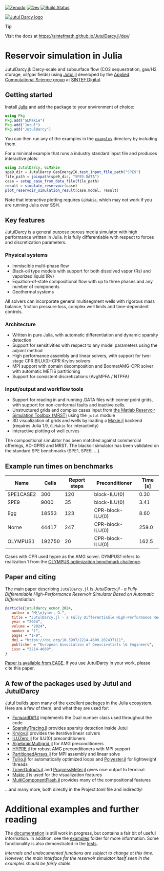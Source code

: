 
[![Zenodo](https://zenodo.org/badge/477727603.svg)](https://zenodo.org/badge/latestdoi/477727603)
[![Dev](https://img.shields.io/badge/docs-dev-blue.svg)](https://sintefmath.github.io/JutulDarcy.jl/dev/)
[![Build Status](https://github.com/sintefmath/JutulDarcy.jl/actions/workflows/CI.yml/badge.svg?branch=main)](https://github.com/sintefmath/JutulDarcy.jl/actions/workflows/CI.yml?query=branch%3Amain)

[![Jutul Darcy logo](https://github.com/sintefmath/JutulDarcy.jl/raw/main/docs/src/assets/logo_wide.png)](https://sintefmath.github.io/JutulDarcy.jl/dev/)

> [!TIP]
> Visit the docs at https://sintefmath.github.io/JutulDarcy.jl/dev/

# Reservoir simulation in Julia

JutulDarcy.jl: Darcy-scale and subsurface flow (CO2 sequestration, gas/H2 storage, oil/gas fields) using [Jutul.jl](https://github.com/sintefmath/Jutul.jl) developed by the [Applied Computational Science group](https://www.sintef.no/en/digital/departments-new/applied-mathematics/applied-computational-sciences/) at [SINTEF Digital](https://www.sintef.no/en/digital/).

## Getting started

Install [Julia](https://julialang.org/) and add the package to your environment of choice:

```julia
using Pkg
Pkg.add("GLMakie")
Pkg.add("Jutul")
Pkg.add("JutulDarcy")
```

You can then run any of the examples in the [`examples`](https://github.com/sintefmath/JutulDarcy.jl/tree/main/examples) directory by including them.

For a minimal example that runs a industry standard input file and produces interactive plots:

```julia
using JutulDarcy, GLMakie
spe9_dir = JutulDarcy.GeoEnergyIO.test_input_file_path("SPE9")
file_path = joinpath(spe9_dir, "SPE9.DATA")
case = setup_case_from_data_file(file_path)
result = simulate_reservoir(case)
plot_reservoir_simulation_result(case.model, result)
```

Note that interactive plotting requires `GLMakie`, which may not work if you are running Julia over SSH.

## Key features

JutulDarcy is a general purpose porous media simulator with high performance written in Julia. It is fully differentiable with respect to forces and discretization parameters.

### Physical systems

- Immiscible multi-phase flow
- Black-oil type models with support for both dissolved vapor (Rs) and vaporized liquid (Rv)
- Equation-of-state compositional flow with up to three phases and any number of components
- Geothermal systems

All solvers can incorporate general multisegment wells with rigorous mass balance, friction pressure loss, complex well limits and time-dependent controls.

### Architecture

- Written in pure Julia, with automatic differentiation and dynamic sparsity detection
- Support for sensitivities with respect to any model parameters using the adjoint method
- High performance assembly and linear solvers, with support for two-stage CPR BILU(0)-CPR Krylov solvers
- MPI support with domain decomposition and BoomerAMG-CPR solver with automatic METIS partitioning
- Support for consistent discretizations (AvgMPFA / NTPFA)

### Input/output and workflow tools

- Support for reading in and running .DATA files with corner point grids, with support for non-conformal faults and inactive cells.
- Unstructured grids and complex cases input from [the Matlab Reservoir Simulation Toolbox (MRST)](https://www.mrst.no) using the `jutul` module
- 3D visualization of grids and wells by loading a [Makie.jl](https://docs.makie.org/stable/) backend (requires Julia 1.9, `GLMakie` for interactivity)
- Interactive plotting of well curves

The compositional simulator has been matched against commercial offerings, AD-GPRS and MRST. The blackoil simulator has been validated on the standard SPE benchmarks (SPE1, SPE9, ...).

## Example run times on benchmarks

| Name      | Cells  | Report steps | Preconditioner   | Time [s] |
|-----------|--------|--------------|------------------|----------|
| SPE1CASE2 | 300    | 120          | block-ILU(0)     | 0.30     |
| SPE9      | 9000   | 35           | block-ILU(0)     | 3.41     |
| Egg       | 18553  | 123          | CPR-block-ILU(0) | 8.60     |
| Norne     | 44417  | 247          | CPR-block-ILU(0) | 259.0    |
| OLYMPUS1  | 192750 | 20           | CPR-block-ILU(0) | 162.5    |

Cases with CPR used hypre as the AMG solver. OYMPUS1 refers to realization 1 from the [OLYMPUS optimization benchmark challenge](https://link.springer.com/article/10.1007/s10596-020-10003-4).

## Paper and citing

The main paper describing `JutulDarcy.jl` is *JutulDarcy.jl - a Fully Differentiable High-Performance Reservoir Simulator Based on Automatic Differentiation*:

```bibtex
@article{jutuldarcy_ecmor_2024,
   author = "M{\o}yner, O.",
   title = "JutulDarcy.jl - a Fully Differentiable High-Performance Reservoir Simulator Based on Automatic Differentiation", 
   year = "2024",
   volume = "2024",
   number = "1",
   pages = "1-9",
   doi = "https://doi.org/10.3997/2214-4609.202437111",
   publisher = "European Association of Geoscientists \& Engineers",
   issn = "2214-4609",
}
```

[Paper is available from EAGE.](https://doi.org/10.3997/2214-4609.202437111) If you use JutulDarcy in your work, please cite this paper.

## A few of the packages used by Jutul and JutulDarcy

Jutul builds upon many of the excellent packages in the Julia ecosystem. Here are a few of them, and what they are used for:

- [ForwardDiff.jl](https://github.com/JuliaDiff/ForwardDiff.jl) implements the Dual number class used throughout the code
- [SparsityTracing.jl](https://github.com/PALEOtoolkit/SparsityTracing.jl/) provides sparsity detection inside Jutul
- [Krylov.jl](https://github.com/JuliaSmoothOptimizers/Krylov.jl) provides the iterative linear solvers
- [ILUZero.jl](https://github.com/mcovalt/ILUZero.jl/blob/master/src/ILUZero.jl) for ILU(0) preconditioners
- [AlgebraicMultigrid.jl](https://github.com/JuliaLinearAlgebra/AlgebraicMultigrid.jl) for AMG preconditioners
- [HYPRE.jl](https://github.com/fredrikekre/HYPRE.jl) for robust AMG preconditioners with MPI support
- [PartitionedArrays.jl](https://github.com/fverdugo/PartitionedArrays.jl) for MPI assembly and linear solve
- [Tullio.jl](https://github.com/mcabbott/Tullio.jl) for automatically optimized loops and [Polyester.jl](https://github.com/JuliaSIMD/Polyester.jl) for lightweight threads
- [TimerOutputs.jl](https://github.com/KristofferC/TimerOutputs.jl) and [ProgressMeter.jl](https://github.com/timholy/ProgressMeter.jl) gives nice output to terminal.
- [Makie.jl](https://makie.juliaplots.org/) is used for the visualization features
- [MultiComponentFlash.jl](https://github.com/moyner/MultiComponentFlash.jl) provides many of the compositional features

...and many more, both directly in the Project.toml file and indirectly!

# Additional examples and further reading

The [documentation](https://sintefmath.github.io/JutulDarcy.jl/dev/) is still work in progress, but contains a fair bit of useful information. In addition, see the [examples](https://github.com/sintefmath/JutulDarcy.jl/tree/main/examples) folder for more information. Some functionality is also demonstrated in the [tests](https://github.com/sintefmath/JutulDarcy.jl/tree/main/test).

*Internals and undocumented functions are subject to change at this time. However, the main interface for the reservoir simulator itself seen in the examples should be fairly stable.*
